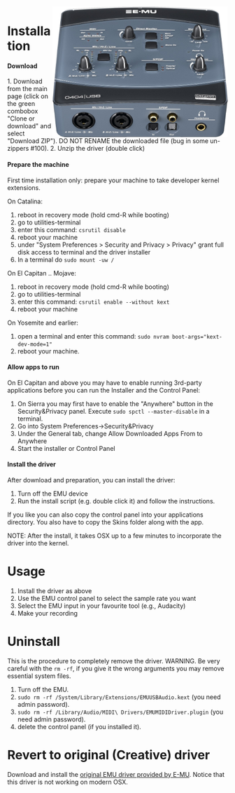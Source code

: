 <img align="right" width="400" src="E-MU_0404_USB.jpg"/>


Installation
========

<h4>Download</h4>
1. Download from the main page (click on the green combobox "Clone or download" and select "Download ZIP"). DO NOT RENAME the downloaded file (bug in some un-zippers #100).
2. Unzip the driver (double click)

<h4>Prepare the machine</h4>

First time installation only: prepare your machine to take developer kernel extensions.

On Catalina:
1. reboot in recovery mode (hold cmd-R while booting)
2. go to utilities-terminal
3. enter this command:
    ```csrutil disable```
4. reboot your machine
5. under "System Preferences > Security and Privacy > Privacy" grant full disk access to terminal and the driver installer
6. In a terminal do ```sudo mount -uw /```


On El Capitan .. Mojave:

1. reboot in recovery mode (hold cmd-R while booting)
2. go to utilities-terminal
3. enter this command:
    ```csrutil enable --without kext```
4. reboot your machine

On Yosemite and earlier:

1. open a terminal and enter this command:
    ```sudo nvram boot-args="kext-dev-mode=1"```
2. reboot your machine. 

<h4>Allow apps to run</h4>
On El Capitan and above you may have to enable running 3rd-party applications before you can run the Installer and the Control Panel:

1. On Sierra you may first have to enable the "Anywhere" button in the Security&Privacy panel. Execute ```sudo spctl --master-disable``` in a terminal.
2. Go into System Preferences->Security&Privacy
3. Under the General tab, change Allow Downloaded Apps From to Anywhere
4. Start the installer or  Control Panel


<h4>Install the driver</h4>

After download and preparation, you can install the driver:

1. Turn off the EMU device
2. Run the install script (e.g. double click it) and follow the instructions.

If you like you can also copy the control panel into your applications directory. You also have to copy the Skins folder along with the app.

NOTE: After the install, it takes OSX up to a few minutes to incorporate the driver into the kernel.


Usage
======

1. Install the driver as above
2. Use the EMU control panel to select the sample rate you want
3. Select the EMU input in your favourite tool (e.g., Audacity)
4. Make your recording



Uninstall
============
This is the procedure to completely remove the driver.
WARNING. Be very careful with the ```rm -rf```, if you give it the wrong arguments you may remove essential system files.

1. Turn off the EMU.
2. ```sudo rm -rf /System/Library/Extensions/EMUUSBAudio.kext``` (you need admin password).
3. ```sudo rm -rf /Library/Audio/MIDI\ Drivers/EMUMIDIDriver.plugin``` (you need admin password).
4. delete the control panel (if you installed it).

Revert to original (Creative) driver
=======
Download and install the  <a href="http://support.creative.com/Products/ProductDetails.aspx?catID=237&catName=USB+Audio%2fMIDI+Interfaces&subCatID=611&subCatName=USB+Audio%2fMIDI+Interfaces&prodID=15185&prodName=0404+USB+2.0&bTopTwenty=1&VARSET=prodfaq:PRODFAQ_15185,VARSET=CategoryID:237">original EMU driver provided by E-MU</a>.
Notice that this driver is not working on modern OSX.

